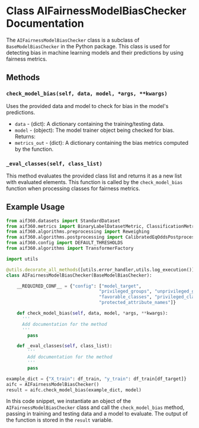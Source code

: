 # Class AIFairnessModelBiasChecker Documentation
The `AIFairnessModelBiasChecker` class is a subclass of `BaseModelBiasChecker` in the Python package. This class is used for detecting bias in machine learning models and their predictions by using fairness metrics. 

## Methods

### `check_model_bias(self, data, model, *args, **kwargs)` 
Uses the provided data and model to check for bias in the model's predictions.
* `data` - (dict): A dictionary containing the training/testing data.
* `model` - (object): The model trainer object being checked for bias.
Returns:
* `metrics_out` - (dict): A dictionary containing the bias metrics computed by the function.

### `_eval_classes(self, class_list)`
This method evaluates the provided class list and returns it as a new list with evaluated elements. This function is called by the `check_model_bias` function when processing classes for fairness metrics.

## Example Usage

```python
from aif360.datasets import StandardDataset
from aif360.metrics import BinaryLabelDatasetMetric, ClassificationMetric
from aif360.algorithms.preprocessing import Reweighing
from aif360.algorithms.postprocessing import CalibratedEqOddsPostprocessing 
from aif360.config import DEFAULT_THRESHOLDS
from aif360.algorithms import TransformerFactory

import utils

@utils.decorate_all_methods([utils.error_handler,utils.log_execution()])
class AIFairnessModelBiasChecker(BaseModelBiasChecker): 

    __REQUIRED_CONF__ = {"config": ["model_target",
                                   "privileged_groups", "unprivileged_groups", 
                                   "favorable_classes", "privileged_classes", 
                                   "protected_attribute_names"]}

    def check_model_bias(self, data, model, *args, **kwargs):
      '''
      Add documentation for the method
      '''
        pass

    def _eval_classes(self, class_list):
        '''
        Add documentation for the method
        '''
        pass

example_dict = {"X_train": df_train, "y_train": df_train[df_target]}
aifc = AIFairnessModelBiasChecker()
result = aifc.check_model_bias(example_dict, model)
``` 
In this code snippet, we instantiate an object of the `AIFairnessModelBiasChecker` class and call the `check_model_bias` method, passing in training and testing data and a model to evaluate. The output of the function is stored in the `result` variable.